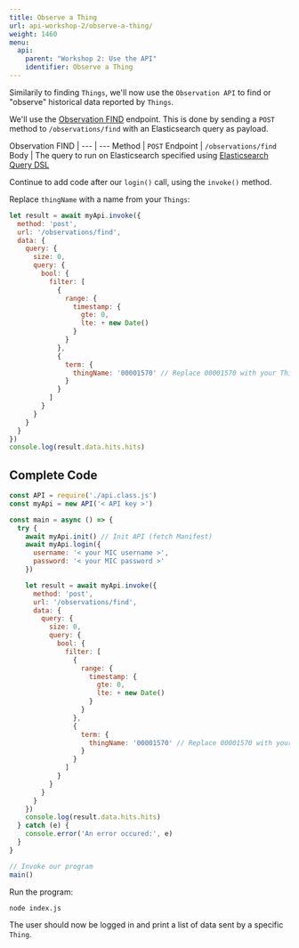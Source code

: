 ```yaml
---
title: Observe a Thing
url: api-workshop-2/observe-a-thing/
weight: 1460
menu:
  api:
    parent: "Workshop 2: Use the API"
    identifier: Observe a Thing
---
```


Similarily to finding `Things`, we'll now use the `Observation API` to find or "observe" historical data reported by `Things`.

We'll use the [Observation FIND](https://docs.telenorconnexion.com/mic/rest-api/observation/#find) endpoint. This is done by sending a `POST` method to `/observations/find` with an Elasticsearch query as payload.

Observation FIND | 
--- | ---
Method | `POST`
Endpoint | `/observations/find`
Body | The query to run on Elasticsearch specified using [Elasticsearch Query DSL](https://www.elastic.co/guide/en/elasticsearch/reference/5.5/query-dsl.html)

Continue to add code after our `login()` call, using the `invoke()` method.

Replace `thingName` with a name from your `Things`:

```javascript
let result = await myApi.invoke({
  method: 'post',
  url: '/observations/find',
  data: {
    query: {
      size: 0,
      query: {
        bool: {
          filter: [
            {
              range: {
                timestamp: {
                  gte: 0,
                  lte: + new Date()
                }
              }
            },
            {
              term: {
                thingName: '00001570' // Replace 00001570 with your Thing Type ID
              }
            }
          ]
        }
      }
    }
  }
})
console.log(result.data.hits.hits)
```

## Complete Code

```javascript
const API = require('./api.class.js')
const myApi = new API('< API key >')

const main = async () => {
  try {
    await myApi.init() // Init API (fetch Manifest)
    await myApi.login({
      username: '< your MIC username >',
      password: '< your MIC password >'
    })

    let result = await myApi.invoke({
      method: 'post',
      url: '/observations/find',
      data: {
        query: {
          size: 0,
          query: {
            bool: {
              filter: [
                {
                  range: {
                    timestamp: {
                      gte: 0,
                      lte: + new Date()
                    }
                  }
                },
                {
                  term: {
                    thingName: '00001570' // Replace 00001570 with your Thing Type ID
                  }
                }
              ]
            }
          }
        }
      }
    })
    console.log(result.data.hits.hits)
  } catch (e) {
    console.error('An error occured:', e)
  }
}

// Invoke our program
main()
```

Run the program:

```sh
node index.js
```

The user should now be logged in and print a list of data sent by a specific `Thing`.
